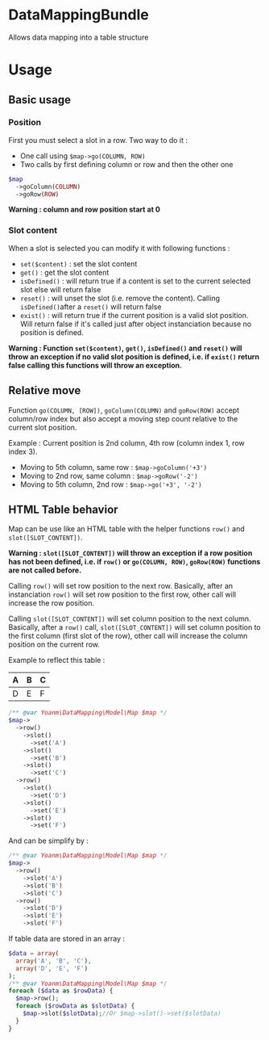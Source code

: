 DataMappingBundle
=================

Allows data mapping into a table structure

# Usage
## Basic usage
### Position
First you must select a slot in a row. Two way to do it : 
 - One call using `$map->go(COLUMN, ROW)`
 - Two calls by first defining column or row and then the other one 
```php
$map
  ->goColumn(COLUMN)
  ->goRow(ROW)
```
**Warning : column and row position start at 0**
### Slot content
When a slot is selected you can modify it with following functions : 
   - `set($content)` : set the slot content
   - `get()` : get the slot content
   - `isDefined()` : will return true if a content is set to the current selected slot else will return false
   - `reset()` : will unset the slot (i.e. remove the content). Calling `isDefined()`after a `reset()` will return false
   - `exist()` : will return true if the current position is a valid slot position. Will return false if it's called just after object instanciation because no position is defined.

**Warning : Function `set($content)`, `get()`, `isDefined()` and `reset()` will throw an exception if no valid slot position is defined, i.e. if `exist()` return false calling this functions will throw an exception.**

## Relative move
Function `go(COLUMN, [ROW])`, `goColumn(COLUMN)` and `goRow(ROW)` accept column/row index but also accept a moving step count relative to the current slot position.

Example : 
Current position is 2nd column, 4th row (column index 1, row index 3). 
 - Moving to 5th column, same row : ```$map->goColumn('+3')```
 - Moving to 2nd row, same column : ```$map->goRow('-2')```
 - Moving to 5th column, 2nd row  : ```$map->go('+3', '-2')```

## HTML Table behavior
Map can be use like an HTML table with the helper functions `row()` and `slot([SLOT_CONTENT])`.

**Warning : `slot([SLOT_CONTENT])` will throw an exception if a row position has not been defined, i.e. if `row()` or `go(COLUMN, ROW)`, `goRow(ROW)` functions are not called before.**

Calling `row()` will set row position to the next row. Basically, after an instanciation `row()` will set row position to the first row, other call will increase the row position.

Calling `slot([SLOT_CONTENT])` will set column position to the next column. Basically, after a `row()` call, `slot([SLOT_CONTENT])` will set column position to the first column (first slot of the row), other call will increase the column position on the current row.

Example to reflect this table : 

| A  | B | C |
| ------------- | ------------- | ------------- |
| D  | E  | F  |

```php
/** @var Yoanm\DataMapping\Model\Map $map */
$map->
  ->row()
    ->slot()
      ->set('A')
    ->slot()
      ->set('B')
    ->slot()
      ->set('C')
  ->row()
    ->slot()
      ->set('D')
    ->slot()
      ->set('E')
    ->slot()
      ->set('F')
```
And can be simplify by : 
```php
/** @var Yoanm\DataMapping\Model\Map $map */
$map->
  ->row()
    ->slot('A')
    ->slot('B')
    ->slot('C')
  ->row()
    ->slot('D')
    ->slot('E')
    ->slot('F')
```
If table data are stored in an array : 
```php
$data = array(
  array('A', 'B', 'C'),
  array('D', 'E', 'F')
);
/** @var Yoanm\DataMapping\Model\Map $map */
foreach ($data as $rowData) {
  $map->row();
  foreach ($rowData as $slotData) {
    $map->slot($slotData);//Or $map->slot()->set($slotData)
  }
}
```
